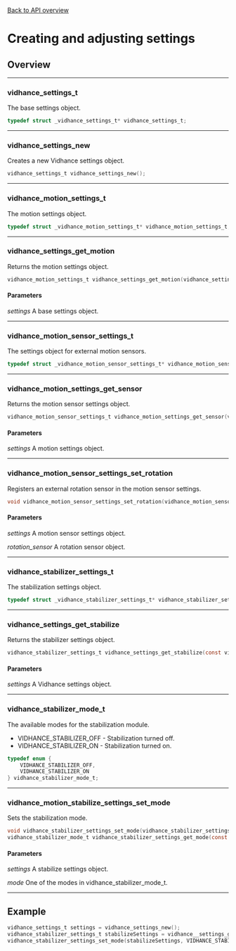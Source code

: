 [Back to API overview](../../apireference/)
# Creating and adjusting settings
## Overview
---
### vidhance_settings_t
The base settings object.
``` c
typedef struct _vidhance_settings_t* vidhance_settings_t;
```
---
### vidhance_settings_new
Creates a new Vidhance settings object.
``` c
vidhance_settings_t vidhance_settings_new();
```
<!--
---
### vidhance_settings_set_latency
Set latency
``` c
void vidhance_settings_set_latency(const vidhance_settings_t settings, int frames);
```
#### Parameters
*settings* A base settings object.

*frames* Number of frames.

---
### vidhance_settings_get_latency
Get latency
``` c
int vidhance_settings_get_latency(const vidhance_settings_t settings);
```
#### Parameters
*settings* A base settings object.
-->
---
### vidhance_motion_settings_t
The motion settings object.
``` c
typedef struct _vidhance_motion_settings_t* vidhance_motion_settings_t;
```
---
### vidhance_settings_get_motion
Returns the motion settings object.
``` c
vidhance_motion_settings_t vidhance_settings_get_motion(vidhance_settings_t settings);
```
#### Parameters
*settings* A base settings object.

---
### vidhance_motion_sensor_settings_t
The settings object for external motion sensors.
``` c
typedef struct _vidhance_motion_sensor_settings_t* vidhance_motion_sensor_settings_t;
```
---
### vidhance_motion_settings_get_sensor
Returns the motion sensor settings object.
``` c
vidhance_motion_sensor_settings_t vidhance_motion_settings_get_sensor(vidhance_motion_settings_t settings);
```
#### Parameters
*settings* A motion settings object.

---
### vidhance_motion_sensor_settings_set_rotation
Registers an external rotation sensor in the motion sensor settings.
``` c
void vidhance_motion_sensor_settings_set_rotation(vidhance_motion_sensor_settings_t settings, vidhance_motion_sensor_t rotation_sensor);
```
#### Parameters
*settings* A motion sensor settings object.

*rotation_sensor* A rotation sensor object.

---
### vidhance_stabilizer_settings_t
The stabilization settings object.
``` c
typedef struct _vidhance_stabilizer_settings_t* vidhance_stabilizer_settings_t;
```
---
### vidhance_settings_get_stabilize
Returns the stabilizer settings object.
``` c
vidhance_stabilizer_settings_t vidhance_settings_get_stabilize(const vidhance_settings_t settings);
```
#### Parameters
*settings* A Vidhance settings object.

---
### vidhance_stabilizer_mode_t
The available modes for the stabilization module.

+ VIDHANCE_STABILIZER_OFF - Stabilization turned off.
+ VIDHANCE_STABILIZER_ON - Stabilization turned on.

``` c
typedef enum {
	VIDHANCE_STABILIZER_OFF,
	VIDHANCE_STABILIZER_ON
} vidhance_stabilizer_mode_t;
```
---
### vidhance_motion_stabilize_settings_set_mode
Sets the stabilization mode.
``` c
void vidhance_stabilizer_settings_set_mode(vidhance_stabilizer_settings_t settings, vidhance_stabilizer_mode_t mode);
vidhance_stabilizer_mode_t vidhance_stabilizer_settings_get_mode(const vidhance_stabilizer_settings_t settings);

```
#### Parameters
*settings* A stabilize settings object.

*mode* One of the modes in vidhance_stabilizer_mode_t.

---

## Example
``` c
vidhance_settings_t settings = vidhance_settings_new();
vidhance_stabilizer_settings_t stabilizeSettings = vidhance__settings_get_stabilize(settings);
vidhance_stabilizer_settings_set_mode(stabilizeSettings, VIDHANCE_STABILIZER_ON);
```
